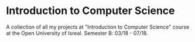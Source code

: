 # Introduction to Computer Science
A collection of all my projects at "Introduction to Computer Science" course at the Open University of Isreal.
Semester B: 03/18 - 07/18.

